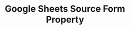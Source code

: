 ---
# -------------------------- #
#     USING THIS TEMPLATE    #
# -------------------------- #

## NEED HELP USING THIS TEMPLATE? SEE:
## https://docs-about-stitch-docs.netlify.com/reference/connect-templates/destination-form-property/
## FOR INSTRUCTIONS & REFERENCE INFO


# -------------------------- #
#        CONTENT TYPE        #
# -------------------------- #

product-type: "connect"
content-type: "api-form"
form-type: "source"
key: "source-form-properties-google-sheets-object"


# -------------------------- #
#        OBJECT INFO         #
# -------------------------- #

title: "Google Sheets Source Form Property"
api-type: "platform.google-sheets"
display-name: "Google Sheets"

source-type: "saas"
docs-name: "google-sheets" # This should be whatever integration.name is. Ex: LinkedIn Ads is linkedin-ads


# -------------------------- #
#       FORM PROPERTIES      #
# -------------------------- #

uses-start-date: true

# Only source-specific attributes need to be listed here.
# The following attributes are considered common,
# and therefore don't need to be listed:
# anchor_time, cron_expression, frequency_in_minutes, image_version, start_date 

object-attributes:
  - name: "spreadsheet_id"
    type: "string"
    required: true
    description: |
      The unique identifier of your spreadsheet. It's also a good idea to link back to the setup docs for this, since locating the spreadsheet ID isn't totally straightforward. Refer to the [{{ form-property.display-name }} documentation]({{ doc-link | append: "#obtain-spreadsheet-id" }}) for instructions on locating this info.
    value: "<YOUR_SPREADSHEET_ID>"


# -------------------------- #
#       OAUTH PROPERTIES     #
# -------------------------- #

oauth-link: "https://developers.google.com/sheets/api/guides/authorizing?hl=en"

oauth-description: ""

oauth-attributes:
  - name: "client_id"
    type: "string"
    required: true
    credential: true
    description: |
      Your {{ form-property.display-name }} OAuth application's client ID, obtained when you create an OAuth app with Google. Refer to [Google's documentation](https://developers.google.com/sheets/api/guides/authorizing?hl=en#OAuth2Authorizing){:target="new"} for more info.
    value: "<YOUR_OAUTH_CLIENT_ID>"

  - name: "client_secret"
    type: "string"
    required: true
    credential: true
    description: |
      Your {{ form-property.display-name }} OAuth application's client secret, obtained when you create an OAuth app with Google. Refer to [Google's documentation](https://developers.google.com/sheets/api/guides/authorizing?hl=en#OAuth2Authorizing){:target="new"} for more info.
    value: "<YOUR_OAUTH_CLIENT_SECRET>"

  - name: "refresh_token"
    type: "string"
    required: true
    credential: true
    description: |
      A long-lived token, used to generate new {{ form-property.display-name }} access tokens when old ones expire.
    value: "<REFRESH_TOKEN>"
---